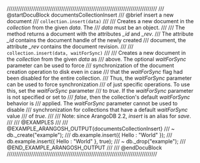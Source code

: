 ////////////////////////////////////////////////////////////////////////////////
/// @startDocuBlock documentsCollectionInsert
/// @brief insert a new document
/// `collection.insert(data)`
///
/// Creates a new document in the *collection* from the given *data*. The
/// *data* must be an object.
///
/// The method returns a document with the attributes *_id* and *_rev*.
/// The attribute *_id* contains the document handle of the newly created
/// document, the attribute *_rev* contains the document revision.
///
/// `collection.insert(data, waitForSync)`
///
/// Creates a new document in the *collection* from the given *data* as
/// above. The optional *waitForSync* parameter can be used to force
/// synchronization of the document creation operation to disk even in case
/// that the *waitForSync* flag had been disabled for the entire collection.
/// Thus, the *waitForSync* parameter can be used to force synchronization
/// of just specific operations. To use this, set the *waitForSync* parameter
/// to *true*. If the *waitForSync* parameter is not specified or set to
/// *false*, then the collection's default *waitForSync* behavior is
/// applied. The *waitForSync* parameter cannot be used to disable
/// synchronization for collections that have a default *waitForSync* value
/// of *true*.
///
/// Note: since ArangoDB 2.2, *insert* is an alias for *save*.
///
/// @EXAMPLES
///
/// @EXAMPLE_ARANGOSH_OUTPUT{documentsCollectionInsert}
/// ~ db._create("example");
///   db.example.insert({ Hello : "World" });
///   db.example.insert({ Hello : "World" }, true);
/// ~ db._drop("example");
/// @END_EXAMPLE_ARANGOSH_OUTPUT
///
/// @endDocuBlock
////////////////////////////////////////////////////////////////////////////////